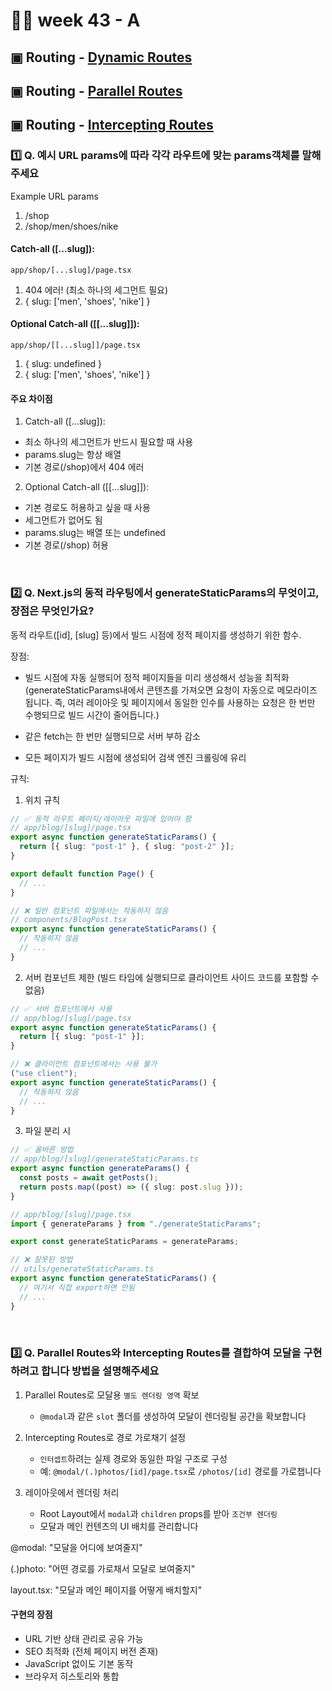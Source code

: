 # 👨‍🏫 week 43 - A

## ▣ Routing - [Dynamic Routes](https://nextjs.org/docs/app/building-your-application/routing/dynamic-routes)

## ▣ Routing - [Parallel Routes](https://nextjs.org/docs/app/building-your-application/routing/parallel-routes)

## ▣ Routing - [Intercepting Routes](https://nextjs.org/docs/app/building-your-application/routing/intercepting-routes)

### 1️⃣ Q. 예시 URL params에 따라 각각 라우트에 맞는 params객체를 말해주세요

Example URL params

1. /shop
2. /shop/men/shoes/nike

#### Catch-all ([...slug]):

`app/shop/[...slug]/page.tsx`

1. 404 에러! (최소 하나의 세그먼트 필요)
2. { slug: ['men', 'shoes', 'nike'] }

#### Optional Catch-all ([[...slug]]):

`app/shop/[[...slug]]/page.tsx`

1. { slug: undefined }
2. { slug: ['men', 'shoes', 'nike'] }

#### 주요 차이점

1. Catch-all ([...slug]):

- 최소 하나의 세그먼트가 반드시 필요할 때 사용
- params.slug는 항상 배열
- 기본 경로(/shop)에서 404 에러

2. Optional Catch-all ([[...slug]]):

- 기본 경로도 허용하고 싶을 때 사용
- 세그먼트가 없어도 됨
- params.slug는 배열 또는 undefined
- 기본 경로(/shop) 허용

<br/>

### 2️⃣ Q. Next.js의 동적 라우팅에서 generateStaticParams의 무엇이고, 장점은 무엇인가요?

동적 라우트([id], [slug] 등)에서 빌드 시점에 정적 페이지를 생성하기 위한 함수.

장점:

- 빌드 시점에 자동 실행되어 정적 페이지들을 미리 생성해서 성능을 최적화
  (generateStaticParams내에서 콘텐츠를 가져오면 요청이 자동으로 메모라이즈 됩니다.
  즉, 여러 레이아웃 및 페이지에서 동일한 인수를 사용하는 요청은 한 번만 수행되므로 빌드 시간이 줄어듭니다.)

- 같은 fetch는 한 번만 실행되므로 서버 부하 감소
- 모든 페이지가 빌드 시점에 생성되어 검색 엔진 크롤링에 유리

규칙:

1. 위치 규칙

```ts
// ✅ 동적 라우트 페이지/레이아웃 파일에 있어야 함
// app/blog/[slug]/page.tsx
export async function generateStaticParams() {
  return [{ slug: "post-1" }, { slug: "post-2" }];
}

export default function Page() {
  // ...
}

// ❌ 일반 컴포넌트 파일에서는 작동하지 않음
// components/BlogPost.tsx
export async function generateStaticParams() {
  // 작동하지 않음
  // ...
}
```

2. 서버 컴포넌트 제한
   (빌드 타임에 실행되므로 클라이언트 사이드 코드를 포함할 수 없음)

```ts
// ✅ 서버 컴포넌트에서 사용
// app/blog/[slug]/page.tsx
export async function generateStaticParams() {
  return [{ slug: "post-1" }];
}

// ❌ 클라이언트 컴포넌트에서는 사용 불가
("use client");
export async function generateStaticParams() {
  // 작동하지 않음
  // ...
}
```

3. 파일 분리 시

```ts
// ✅ 올바른 방법
// app/blog/[slug]/generateStaticParams.ts
export async function generateParams() {
  const posts = await getPosts();
  return posts.map((post) => ({ slug: post.slug }));
}

// app/blog/[slug]/page.tsx
import { generateParams } from "./generateStaticParams";

export const generateStaticParams = generateParams;

// ❌ 잘못된 방법
// utils/generateStaticParams.ts
export async function generateStaticParams() {
  // 여기서 직접 export하면 안됨
  // ...
}
```

  <br/>

### 3️⃣ Q. Parallel Routes와 Intercepting Routes를 결합하여 모달을 구현하려고 합니다 방법을 설명해주세요

1. Parallel Routes로 모달용 `별도 렌더링 영역` 확보

   - `@modal`과 같은 `slot` 폴더를 생성하여 모달이 렌더링될 공간을 확보합니다

2. Intercepting Routes로 경로 가로채기 설정

   - `인터셉트`하려는 실제 경로와 동일한 파일 구조로 구성
   - 예: `@modal/(.)photos/[id]/page.tsx`로 `/photos/[id]` 경로를 가로챕니다

3. 레이아웃에서 렌더링 처리
   - Root Layout에서 `modal`과 `children` props를 받아 `조건부 렌더링`
   - 모달과 메인 컨텐츠의 UI 배치를 관리합니다

@modal: "모달을 어디에 보여줄지"

(.)photo: "어떤 경로를 가로채서 모달로 보여줄지"

layout.tsx: "모달과 메인 페이지를 어떻게 배치할지"

#### 구현의 장점

- URL 기반 상태 관리로 공유 가능
- SEO 최적화 (전체 페이지 버전 존재)
- JavaScript 없이도 기본 동작
- 브라우저 히스토리와 통합
  <br/>
